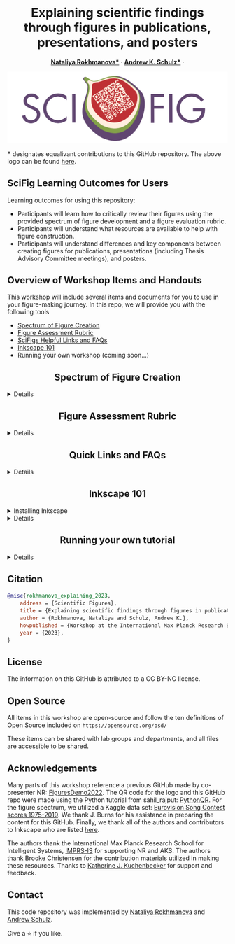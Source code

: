 <p align="center">

  <h1 align="center">Explaining scientific findings through figures in publications, presentations, and posters
  </h1>
  <p align="center">
    <a href="https://is.mpg.de/person/rokhmanova"><strong>Nataliya Rokhmanova*</strong></a>
    ·
    <a href="https://hi.is.mpg.de/person/aschulz"><strong>Andrew K. Schulz*</strong></a>
    ·
</p>
<p>
  <p align="center"> 
  <img src="media/SciFigTitle.png">
  </p>
  <strong>*</strong> designates equalivant contributions to this GitHub repository. The above logo can be found <a href="https://github.com/nrokh/ScientificFigures/tree/main/media">here</a>. 
</p>

<!-- | Paper Video                                                                                                | Qualitative Results                                                                                                |
|------------------------------------------------------------------------------------------------------------|--------------------------------------------------------------------------------------------------------------------|
| [![PaperVideo](https://img.youtube.com/vi/vidid/0.jpg)](https://www.youtube.com/) | -->
## SciFig Learning Outcomes for Users

Learning outcomes for using this repository:
- Participants will learn how to critically review their figures using the provided spectrum of figure development and a figure evaluation rubric.
- Participants will understand what resources are available to help with figure construction.
- Participants will understand differences and key components between creating figures for publications, presentations (including Thesis Advisory Committee meetings), and posters. 


## Overview of Workshop Items and Handouts

This workshop will include several items and documents for you to use in your figure-making journey. In this repo, we will provide you with the following tools
- [Spectrum of Figure Creation](https://github.com/nrokh/ScientificFigures/blob/main/README.md#spectrum-of-figure-creation)
- [Figure Assessment Rubric](https://github.com/nrokh/ScientificFigures/blob/main/README.md#figure-assessment-rubric)
- [SciFigs Helpful Links and FAQs](https://github.com/nrokh/ScientificFigures/blob/main/README.md#quick-links-and-faqs-)
- [Inkscape 101](https://github.com/nrokh/ScientificFigures/blob/main/README.md#inkscape-101-)
- Running your own workshop (coming soon...)



<h2 align="center">Spectrum of Figure Creation</h2>

<details>
	
The spectrum contains multiple figures to help scientists understand the iterative process for creating scientific visualizations. The figures are arranged in the following order:
- Spectrum of Figure Creation
	- Figure 1: The worst figure you (hopefully) will ever see. Nobody ever needs to see another figure like this one. 
	- Figure 2: The same data and the same plot type from Figure 1 are now reworked into a more professional version. 
	- Figure 3: After careful consideration of the _data_, this figure combines the two subplots from Figure 2 to create a comprehensive and easy-to-interpret view.
	- Figure 4: After careful consideration of the _plot type_, this series of figures represents the data using a plot type that matches the data type. 
		- Figure 4a: This is a figure that would be appropriate for a publication, where the reader has lots of time to engage, think, and read fine-print.
		- Figure 4b: This is a figure that would be better suited for a poster, which should present distilled content and be readable at different distances.
 		- Figure 4c: This is a figure that would be best for a presentation, where it complements the content that you are describing verbally as you proceed through the talk.

There is something to learn about each figure, and each lesson is supplemented by the Figure Rubric included in the following section. The Figure Spectrum is previewed below: 
<p>
  <p align="center"> 
  <img src="FigureSpectrum/FigureSpectrum.png">
  </p>
</p>
The .png, .svg. and .pdf versions of this figure, as well as each sub-figure (Fig.1-4) can be found <a href="https://github.com/nrokh/ScientificFigures/tree/ad717a0e35d72456f1fbf443395fb6ab542574c8/FigureSpectrum">here</a>.
</details>

[comment]: <> (## Running the Demo)

[comment]: <> (We have prepared a nice demo. )

<h2 align="center">Figure Assessment Rubric</h2>
 <details>

In the Figure Rubric, we highlight six key attributes to help assess figures for presentations, publications, and posters. The six attributes are:
- Scale & Resolution
- Units & Labels
- Colors
- Emphasis
- Ink:Content Ratio
- Accessibility

The rubric shows examples of each attribute done well and done poorly, as well as a few pointers to keep in mind. 

  <p>
  <p align="center"> 
  <img src="FigureRubric/FigureRubric_pg1.png">
  <img src="FigureRubric/FigureRubric_pg2.png">
  </p>
The .png, .svg. and .pdf versions of this rubric can be found <a href="https://github.com/nrokh/ScientificFigures/tree/7adb50915035029c4f42836f69965cf805202563/FigureRubric">here</a>.  
</details>

<h2 align="center">Quick Links and FAQs </h2>

 <details>
	 
We highlight some useful links and frequently asked questions (FAQs) in this handout. There are links for the following resources:
- Poster creation
- Presentations
- Scientific storytelling
- Creating figures for publication
- Open-source figure-crafting tools

The link sheet can be found <a href="https://github.com/nrokh/ScientificFigures/tree/e13819c333c6a333dc4a2dde96fdfe8c264389c4/LinksAndFAQs">here</a>.
</details>

<h2 align="center">Inkscape 101 </h2>

<details>
<summary>Installing Inkscape</summary>

Inkscape is a free open-source software licensed under the [GPL](https://www.gnu.org/licenses/old-licenses/gpl-2.0.html). To download Inkscape, you can go to their website:
```
https://inkscape.org/
```
Additionally, you can directly download Inkscape across all platforms [here](https://inkscape.org/release/1.3/platforms/), or at the following web address for Linux, Windows, or MacOS:
```
https://inkscape.org/release/1.3/platforms/
```
Once Inkscape is downloaded, it will automatically be available as an application on your desktop. 
</details>

 <details>
  <summary>Details</summary>
In this workshop, we explain how to take a plot exported from <a href="https://github.com/nrokh/ScientificFigures/blob/3777608834b74cf38e7a80259ed103772b47934a/Inkscape101/coffeeCupPlotting.m">MATLAB</a> as an <a href="https://github.com/nrokh/ScientificFigures/blob/3777608834b74cf38e7a80259ed103772b47934a/Inkscape101/coffeePlot.svg">.svg</a>, import it into Inkscape, and revise it based on the six key attributes listed in the Figure Rubric. Time-permitting, we explain how to create simple vector graphics using a <a href="https://github.com/nrokh/ScientificFigures/blob/3777608834b74cf38e7a80259ed103772b47934a/Inkscape101/CoffeeCup.jpg">photograph</a> as a guide. 
</details>

<h2 align="center">Running your own tutorial </h2>
<details>

 
We learned a lot while planning and executing this workshop. Some tips on how to run your own tutorial will be coming soon. If you want to share this content with your colleagues by holding your own tutorial, we will provide the following teaching materials:
- Lesson plan for a two-hour workshop for a lab group, department, etc.
- Slides for a two hour workshop as both PowerPoint and PDF files
- Sli.do poll questions
- Example survey questions for feedback on how to improve the workshop
</details>
 
## Citation

```bibtex
@misc{rokhmanova_explaining_2023,
	address = {Scientific Figures},
	title = {Explaining scientific findings through figures in publications, presentations, and posters},
	author = {Rokhmanova, Nataliya and Schulz, Andrew K.},
	howpublished = {Workshop at the International Max Planck Research School for Intelligent Systems (IMPRS-IS) Fall 2023 Bootcamp},
	year = {2023},
}

```
## License
The information on this GitHub is attributed to a CC BY-NC license. 

## Open Source
All items in this workshop are open-source and follow the ten definitions of Open Source included on `https://opensource.org/osd/`

These items can be shared with lab groups and departments, and all files are accessible to be shared. 

## Acknowledgements
Many parts of this workshop reference a previous GitHub made by co-presenter NR: [FiguresDemo2022](https://github.com/nrokh/FiguresDemo2022). The QR code for the logo and this GitHub repo were made using the Python tutorial from sahil_rajput: [PythonQR](https://www.geeksforgeeks.org/python-generate-qr-code-using-pyqrcode-module/). For the figure spectrum, we utilized a Kaggle data set: [Eurovision Song Contest scores 1975-2019](https://www.kaggle.com/datasets/datagraver/eurovision-song-contest-scores-19752019). We thank J. Burns for his assistance in preparing the content for this GitHub. Finally, we thank all of the authors and contributors to Inkscape who are listed [here](https://inkscape.org/credits/). 

The authors thank the International Max Planck Research School for Intelligent Systems, [IMPRS-IS](https://imprs.is.mpg.de/) for supporting NR and AKS. The authors thank Brooke Christensen for the contribution materials utilized in making these resources. Thanks to [Katherine J. Kuchenbecker](https://is.mpg.de/~kjk) for support and feedback.

## Contact 

This code repository was implemented by [Nataliya Rokhmanova](https://github.com/nrokh) and [Andrew Schulz](https://github.com/Aschulz94). 

Give a ⭐ if you like.

